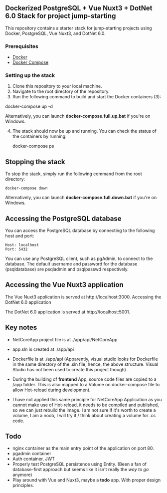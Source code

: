 ## Dockerized PostgreSQL + Vue Nuxt3 + DotNet 6.0 Stack for project jump-starting

This repository contains a starter stack for jump-starting projects using Docker, PostgreSQL, Vue Nuxt3, and DotNet 6.0.

### Prerequisites

- [Docker](https://www.docker.com/)
- [Docker Compose](https://docs.docker.com/compose/)

### Setting up the stack

1. Clone this repository to your local machine.
2. Navigate to the root directory of the repository.
3. Run the following command to build and start the Docker containers (3):

docker-compose up -d

Alternatively, you can launch **docker-compose.full.up.bat** if you're on Windows.

4. The stack should now be up and running. You can check the status of the containers by running:

    docker-compose ps

## Stopping the stack

To stop the stack, simply run the following command from the root directory:

    docker-compose down

Alternatively, you can launch **docker-compose.full.down.bat** if you're on Windows.

## Accessing the PostgreSQL database

You can access the PostgreSQL database by connecting to the following host and port:

    Host: localhost
    Port: 5432

You can use any PostgreSQL client, such as pgAdmin, to connect to the database. The default username and password for the database (psqldatabase) are psqladmin and psqlpasswd respectively.

## Accessing the Vue Nuxt3 application

The Vue Nuxt3 application is served at http://localhost:3000.
Accessing the DotNet 6.0 application

The DotNet 6.0 application is served at http://localhost:5001.

## Key notes

- NetCoreApp project file is at ./app/api/NetCoreApp
- app.sln is created at ./app/api
- Dockerfile is at ./app/api
(Apparently, visual studio looks for Dockerfile in the same directory of the .sln file, hence, the above structure. Visual Studio has not been used to create this project though)

- During the building of **frontend** App, source code files are copied to a /app folder. This is also mapped to a Volume on docker-compose file to allow Hot-reload during development.

- I have not applied this same principle for NetCoreApp Application as you cannot make use of Hot-reload, it needs to be compiled and published, so we can just rebuild the image. I am not sure if it's worth to create a volume, I am a noob, I will try it / think about creating a volume for .cs code.



## Todo

 - nginx container as the main entry point of the application on port 80.
 - pgadmin container
 - Auth container, JWT
 - Properly test PostgreSQL persistence using Entity. (Been a fan of database-first approach but seems like it isn't really the *way to go* anymore)
 - Play around with Vue and Nuxt3, maybe a **todo** app. With proper design principles.